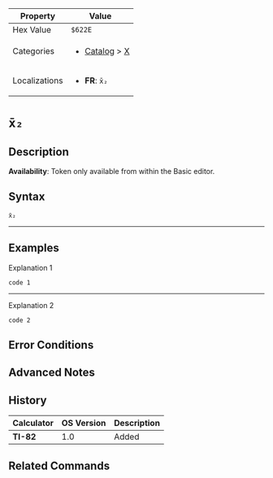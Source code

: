 | Property      | Value |
|---------------|-------|
| Hex Value     | `$622E`|
| Categories    | <ul><li>[Catalog](../categories/Catalog.md) > [X](../categories/Catalog.md#X)</li></ul> |
| Localizations | <ul><li><b>FR</b>: `x̄₂`</li></ul> |

# `x̄₂`

## Description



<b>Availability</b>: Token only available from within the Basic editor.

## Syntax
`x̄₂`

<hr>

## Examples

Explanation 1
```ti-basic
code 1
```
---
Explanation 2
```ti-basic
code 2
```

## Error Conditions


## Advanced Notes


## History
| Calculator | OS Version | Description |
|------------|------------|-------------|
| <b>TI-82</b> | 1.0 | Added

## Related Commands

    